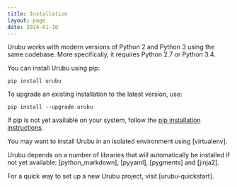 ```yaml
---
title: Installation
layout: page 
date: 2014-01-10
---
```


Urubu works with modern versions of Python 2 and Python 3 using the same
codebase. More specifically, it requires Python 2.7 or Python 3.4.

You can install Urubu using pip: 

```
pip install urubu
```

To upgrade an existing installation to the
latest version, use:

```
pip install --upgrade urubu
```

If pip is not yet available on your system, follow the [pip installation
instructions][pip_install].

[pip_install]: http://www.pip-installer.org/en/latest/installing.html

You may want to install Urubu in an isolated environment using [virtualenv].

Urubu depends on a number of libraries that will automatically be installed if
not yet available: [python_markdown], [pyyaml], [pygments] and [jinja2].

For a quick way to set up a new Urubu project, visit [urubu-quickstart].
